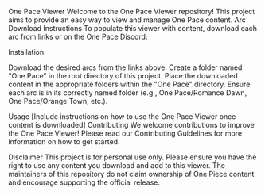 One Pace Viewer
Welcome to the One Pace Viewer repository! This project aims to provide an easy way to view and manage One Pace content.
Arc Download Instructions
To populate this viewer with content, download each arc from links or on the One Pace Discord:

Installation

Download the desired arcs from the links above.
Create a folder named "One Pace" in the root directory of this project.
Place the downloaded content in the appropriate folders within the "One Pace" directory.
Ensure each arc is in its correctly named folder (e.g., One Pace/Romance Dawn, One Pace/Orange Town, etc.).

Usage
[Include instructions on how to use the One Pace Viewer once content is downloaded]
Contributing
We welcome contributions to improve the One Pace Viewer! Please read our Contributing Guidelines for more information on how to get started.

Disclaimer
This project is for personal use only. Please ensure you have the right to use any content you download and add to this viewer. The maintainers of this repository do not claim ownership of One Piece content and encourage supporting the official release.
